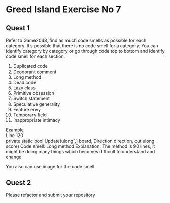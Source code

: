 # Greed Island Exercise No 7

## Quest 1

Refer to Game2048, find as much code smells as possible for each category.
It’s possible that there is no code smell for a category.
You can identify category by category or go through code top to bottom and identify code smell for each section.

1.	Duplicated code
2.	Deodorant comment
3.	Long method
4.	Dead code
5.	Lazy class
6.	Primitive obsession
7.	Switch statement
8.	Speculative generality 
9.	Feature envy
10.	Temporary field
11.	Inappropriate intimacy

Example   
Line 120  
private static bool Update(ulong[,] board, Direction direction, out ulong score)
Code smell: Long method
Explanation: The method is 90 lines, it might be doing many things which becomes difficult to understand and change

You also can use image for the code smell

## Quest 2
Please refactor and submit your repository